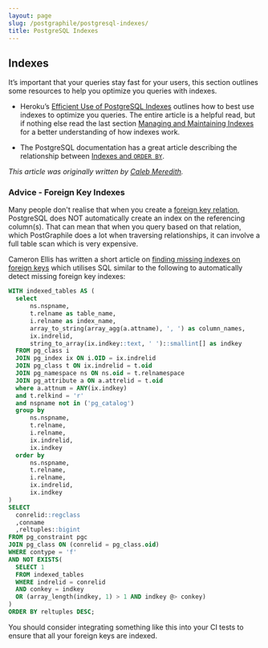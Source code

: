 ```yaml
---
layout: page
slug: /postgraphile/postgresql-indexes/
title: PostgreSQL Indexes
---
```


## Indexes

It’s important that your queries stay fast for your users, this section
outlines some resources to help you optimize you queries with indexes.

* Heroku’s [Efficient Use of PostgreSQL Indexes][] outlines how to best use indexes to optimize you queries. The entire article is a helpful read, but if nothing else read the last section [Managing and Maintaining Indexes][] for a better understanding of how indexes work.

* The PostgreSQL documentation has a great article describing the relationship between [Indexes and `ORDER BY`][].

[efficient use of postgresql indexes]: https://devcenter.heroku.com/articles/postgresql-indexes
[managing and maintaining indexes]: https://devcenter.heroku.com/articles/postgresql-indexes#managing-and-maintaining-indexes
[indexes and `order by`]: http://www.postgresql.org/docs/current/static/indexes-ordering.html

_This article was originally written by [Caleb Meredith](https://twitter.com/calebmer)._

### Advice - Foreign Key Indexes

Many people don't realise that when you create a [foreign key
relation](/postgraphile/relations/), PostgreSQL does NOT automatically create
an index on the referencing column(s). That can mean that when you query
based on that relation, which PostGraphile does a lot when traversing
relationships, it can involve a full table scan which is very expensive.

Cameron Ellis has written a short article on [finding missing indexes on
foreign
keys](https://medium.com/@awesboss/how-to-find-missing-indexes-on-foreign-keys-2faffd7e6958)
which utilises SQL similar to the following to automatically detect missing
foreign key indexes:

```sql
WITH indexed_tables AS (
  select
      ns.nspname,
      t.relname as table_name,
      i.relname as index_name,
      array_to_string(array_agg(a.attname), ', ') as column_names,
      ix.indrelid,
      string_to_array(ix.indkey::text, ' ')::smallint[] as indkey
  FROM pg_class i
  JOIN pg_index ix ON i.OID = ix.indrelid
  JOIN pg_class t ON ix.indrelid = t.oid
  JOIN pg_namespace ns ON ns.oid = t.relnamespace
  JOIN pg_attribute a ON a.attrelid = t.oid
  where a.attnum = ANY(ix.indkey)
  and t.relkind = 'r'
  and nspname not in ('pg_catalog')
  group by
      ns.nspname,
      t.relname,
      i.relname,
      ix.indrelid,
      ix.indkey
  order by
      ns.nspname,
      t.relname,
      i.relname,
      ix.indrelid,
      ix.indkey
)
SELECT
  conrelid::regclass
  ,conname
  ,reltuples::bigint
FROM pg_constraint pgc
JOIN pg_class ON (conrelid = pg_class.oid)
WHERE contype = 'f'
AND NOT EXISTS(
  SELECT 1
  FROM indexed_tables
  WHERE indrelid = conrelid
  AND conkey = indkey
  OR (array_length(indkey, 1) > 1 AND indkey @> conkey)
)
ORDER BY reltuples DESC;
```

You should consider integrating something like this into your CI tests to
ensure that all your foreign keys are indexed.
